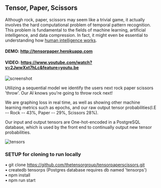 ## Tensor, Paper, Scissors
Although rock, paper, scissors  may seem like a trivial game, it actually involves the hard computational problem of temporal pattern recognition. This problem is fundamental to the fields of machine learning, artificial intelligence, and data compression. In fact, it might even be essential to understanding how [human intelligence works](https://en.wikipedia.org/wiki/Hierarchical_temporal_memory).

#### DEMO: http://tensorpaper.herokuapp.com
#### VIDEO: https://www.youtube.com/watch?v=2JwwXxt7hLc&feature=youtu.be

![screenshot](https://i.gyazo.com/fb5d8691d3cf8fa720f9729818944f6e.png)


Utilizing a sequential model we identify the users next rock paper scissors 'throw'. Our AI knows you're going to throw rock next!

We are graphing loss in real time, as well as showing other machine learning metrics such as epochs,
and our raw output tensor probabilities(I.E -- Rock -- 43%, Paper -- 29%, Scissors 28%).

Our input and output tensors are One-hot-encoded in a PostgreSQL database, which is used by the front end
to continually output new tensor probabilities.

![tensors](https://github.com/matthew-howe/tensorpaperscissors/blob/037273acf5e587ab865a6eb9cb20cdd39b3b98ef/app/components/images/neurons.png)


### SETUP for cloning to run locally

• git clone https://github.com/thetensorgroup/tensorpaperscissors.git  
• createdb tensorps (Postgres database requires db named 'tensorps')  
• npm install  
• npm run start
